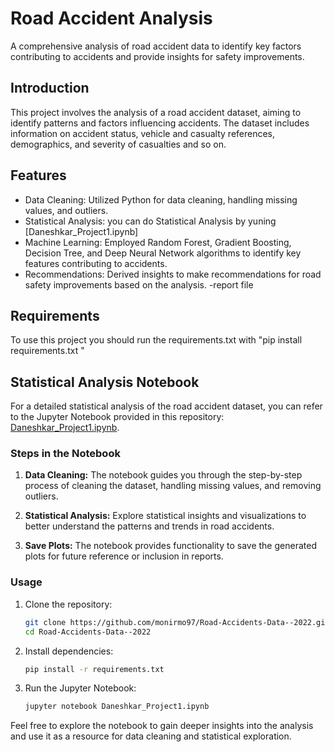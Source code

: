 # Road Accident Analysis

A comprehensive analysis of road accident data to identify key factors contributing to accidents and provide insights for safety improvements.

## Introduction

This project involves the analysis of a road accident dataset, aiming to identify patterns and factors influencing accidents. The dataset includes information on accident status, vehicle and casualty references, demographics, and severity of casualties and so on.

## Features

- Data Cleaning: Utilized Python for data cleaning, handling missing values, and outliers.
- Statistical Analysis: you can do Statistical Analysis by yuning [Daneshkar_Project1.ipynb]
- Machine Learning: Employed Random Forest, Gradient Boosting, Decision Tree, and Deep Neural Network algorithms to identify key features contributing to accidents.
- Recommendations: Derived insights to make recommendations for road safety improvements based on the analysis.
-report file

## Requirements

To use this project you should run the requirements.txt with "pip install requirements.txt "

## Statistical Analysis Notebook

For a detailed statistical analysis of the road accident dataset, you can refer to the Jupyter Notebook provided in this repository: [Daneshkar_Project1.ipynb](Daneshkar_Project1.ipynb).

### Steps in the Notebook

1. **Data Cleaning:** The notebook guides you through the step-by-step process of cleaning the dataset, handling missing values, and removing outliers.

2. **Statistical Analysis:** Explore statistical insights and visualizations to better understand the patterns and trends in road accidents.

3. **Save Plots:** The notebook provides functionality to save the generated plots for future reference or inclusion in reports.

### Usage

1. Clone the repository:

    ```bash
    git clone https://github.com/monirmo97/Road-Accidents-Data--2022.git
    cd Road-Accidents-Data--2022
    ```

2. Install dependencies:

    ```bash
    pip install -r requirements.txt
    ```

3. Run the Jupyter Notebook:

    ```bash
    jupyter notebook Daneshkar_Project1.ipynb
    ```

Feel free to explore the notebook to gain deeper insights into the analysis and use it as a resource for data cleaning and statistical exploration.

